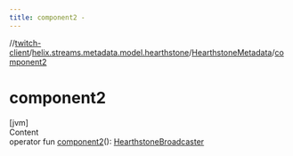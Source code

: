 ```yaml
---
title: component2 -
---
```

//[twitch-client](../../index.md)/[helix.streams.metadata.model.hearthstone](../index.md)/[HearthstoneMetadata](index.md)/[component2](component2.md)



# component2  
[jvm]  
Content  
operator fun [component2](component2.md)(): [HearthstoneBroadcaster](../-hearthstone-broadcaster/index.md)  



